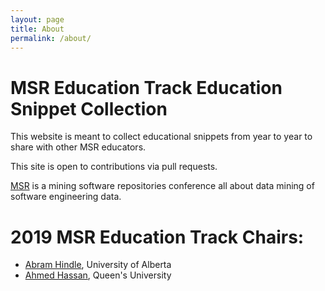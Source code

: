 ```yaml
---
layout: page
title: About
permalink: /about/
---
```


# MSR Education Track Education Snippet Collection

This website is meant to collect educational snippets from year to year to share with other MSR educators.

This site is open to contributions via pull requests.

[MSR](http://msrconf.org) is a mining software repositories conference all about data mining of software engineering data.

# 2019 MSR Education Track Chairs:

* [Abram Hindle](https://softwareprocess.es/), University of Alberta
* [Ahmed Hassan](http://research.cs.queensu.ca/~ahmed/home/), Queen's University
